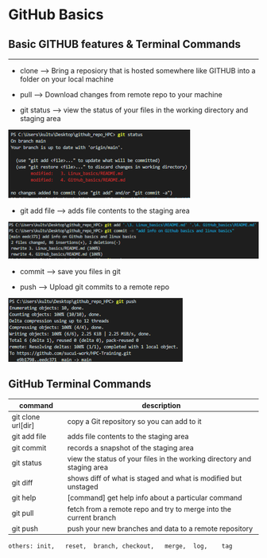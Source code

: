 # GitHub Basics

 ## Basic GITHUB features & Terminal Commands

----
 - clone --> Bring a reposiory that is hosted somewhere like GITHUB into a folder on your local machine

 - pull --> Download changes from remote repo to your machine

 - git status --> view the status of your files in the working directory and staging area

 ![git status](https://github.com/sucui-work/HPC-Training/blob/main/4.%20GitHub_basics/images/git_status.PNG)


 - git add file --> adds file contents to the staging area

 ![add & commit example](https://github.com/sucui-work/HPC-Training/blob/main/4.%20GitHub_basics/images/git_add_commit.PNG)

 - commit --> save you files in git

 - push --> Upload git commits to a remote repo

 ![push example](https://github.com/sucui-work/HPC-Training/blob/main/4.%20GitHub_basics/images/git_push.PNG)

 ## GitHub Terminal Commands 
| command | description |
|---------|-------------|
|git clone url[dir]	| copy a Git repository so you can add to it|
|git add file |	adds file contents to the staging area|
|git commit | records a snapshot of the staging area|
|git status | view the status of your files in the working directory and staging area|
|git diff | shows diff of what is staged and what is modified but unstaged|
|git help |	[command] get help info about a particular command|
|git pull | fetch from a remote repo and try to merge into the current branch|
|git push | push your new branches and data to a remote repository|
    others:	init,	reset,	branch,	checkout,	merge,	log,	tag	
